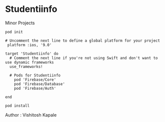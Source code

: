 # Studentiinfo
Minor Projects

```
pod init
```

```
# Uncomment the next line to define a global platform for your project
 platform :ios, '9.0'

target 'Studentiinfo' do
  # Comment the next line if you're not using Swift and don't want to use dynamic frameworks
  use_frameworks!

  # Pods for Studentiinfo
    pod 'Firebase/Core'
    pod 'Firebase/Database'
    pod 'Firebase/Auth'

end
```

```
pod install
```

Author : Vishitosh Kapale
